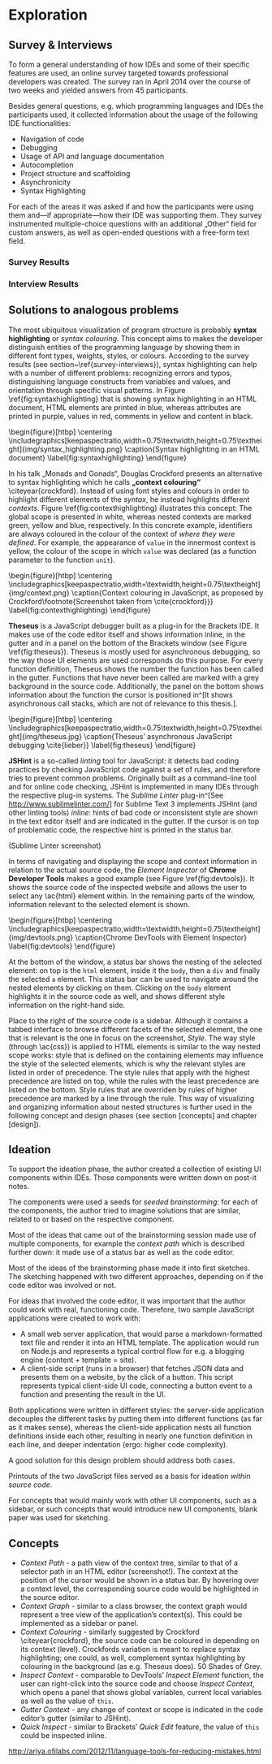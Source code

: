 # Exploration

## Survey & Interviews

To form a general understanding of how IDEs and some of their specific features are used, an online survey targeted towards professional developers was created. The survey ran in April 2014 over the course of two weeks and yielded answers from 45 participants.

Besides general questions, e.g. which programming languages and IDEs the participants used, it collected information about the usage of the following IDE functionalities:

* Navigation of code
* Debugging
* Usage of API and language documentation
* Autocompletion
* Project structure and scaffolding
* Asynchronicity
* Syntax Highlighting

For each of the areas it was asked if and how the participants were using them and—if appropriate—how their IDE was supporting them. They survey instrumented multiple-choice questions with an additional „Other“ field for custom answers, as well as open-ended questions with a free-form text field.

### Survey Results

### Interview Results

## Solutions to analogous problems

The most ubiquitous visualization of program structure is probably **syntax highlighting** or *syntax colouring*. This concept aims to makes the developer distinguish entities of the programming language by showing them in different font types, weights, styles, or colours. According to the survey results (see section~\ref{survey-interviews}), syntax highlighting can help with a number of different problems: recognizing errors and typos, distinguishing language constructs from variables and values, and orientation through specific visual patterns. In Figure \ref{fig:syntaxhighlighting} that is showing syntax highlighting in an HTML document, HTML elements are printed in blue, whereas attributes are printed in purple, values in red, comments in yellow and content in black.

\begin{figure}[htbp]
\centering
\includegraphics[keepaspectratio,width=0.75\textwidth,height=0.75\textheight]{img/syntax_highlighting.png}
\caption{Syntax highlighting in an HTML document}
\label{fig:syntaxhighlighting}
\end{figure}

In his talk „Monads and Gonads“, Douglas Crockford presents an alternative to syntax highlighting which he calls **„context colouring“** \citeyear{crockford}. Instead of using font styles and colours in order to highlight different elements of the *syntax*, he instead highlights different *contexts*. Figure \ref{fig:contexthighlighting} illustrates this concept: The global scope is presented in white, whereas nested contexts are marked green, yellow and blue, respectively. In this concrete example, identifiers are always coloured in the colour of the context of *where they were defined*. For example, the appearance of `value` in the innermost context is yellow, the colour of the scope in which `value` was declared (as a function parameter to the function `unit`).

\begin{figure}[htbp]
\centering
\includegraphics[keepaspectratio,width=\textwidth,height=0.75\textheight]{img/context.png}
\caption{Context colouring in JavaScript, as proposed by Crockford\footnote{Screenshot taken from \cite{crockford}}}
\label{fig:contexthighlighting}
\end{figure}

**Theseus** is a JavaScript debugger built as a plug-in for the Brackets IDE. It makes use of the code editor itself and shows information inline, in the gutter and in a panel on the bottom of the Brackets window (see Figure \ref{fig:theseus}). Theseus is mostly used for asynchronous debugging, so the way those UI elements are used corresponds do this purpose. For every function definition, Theseus shows the number the function has been called in the gutter. Functions that have never been called are marked with a grey background in the source code. Additionally, the panel on the bottom shows information about the function the cursor is positioned in^[It shows asynchronous call stacks, which are not of relevance to this thesis.].

\begin{figure}[htbp]
\centering
\includegraphics[keepaspectratio,width=0.75\textwidth,height=0.75\textheight]{img/theseus.jpg}
\caption{Theseus’ asynchronous JavaScript debugging \cite{lieber}}
\label{fig:theseus}
\end{figure}


**JSHint** is a so-called *linting* tool for JavaScript: it detects bad coding practices by checking JavaScript code against a set of rules, and therefore tries to prevent common problems. Originally built as a command-line tool and for online code checking, JSHint is implemented in many IDEs through the respective plug-in systems. The *Sublime Linter* plug-in^[See <http://www.sublimelinter.com/>] for Sublime Text 3 implements JSHint (and other linting tools) *inline*: hints of bad code or inconsistent style are shown in the text editor itself and are indicated in the gutter. If the cursor is on top of problematic code, the respective hint is printed in the status bar.

(Sublime Linter screenshot)

In terms of navigating and displaying the scope and context information in relation to the actual source code, the *Element Inspector* of **Chrome Developer Tools** makes a good example (see Figure \ref{fig:devtools}). It shows the source code of the inspected website and allows the user to select any \ac{html} element within. In the remaining parts of the window, information relevant to the selected element is shown.

\begin{figure}[htbp]
\centering
\includegraphics[keepaspectratio,width=\textwidth,height=0.75\textheight]{img/devtools.png}
\caption{Chrome DevTools with Element Inspector}
\label{fig:devtools}
\end{figure}

At the bottom of the window, a status bar shows the nesting of the selected element: on top is the `html` element, inside it the `body`, then a `div` and finally the selected `a` element. This status bar can be used to navigate around the nested elements by clicking on them. Clicking on the `body` element highlights it in the source code as well, and shows different style information on the right-hand side.

Place to the right of the source code is a sidebar. Although it contains a tabbed interface to browse different facets of the selected element, the one that is relevant is the one in focus on the screenshot, *Style*. The way style (through \ac{css}) is applied to HTML elements is similar to the way nested scope works: style that is defined on the containing elements may influence the style of the selected elements, which is why the relevant styles are listed in order of precedence. The style rules that apply with the highest precedence are listed on top, while the rules with the least precedence are listed on the bottom. Style rules that are overriden by rules of higher precedence are marked by a line through the rule. This way of visualizing and organizing information about nested structures is further used in the following concept and design phases (see section [concepts] and chapter [design]).

## Ideation

To support the ideation phase, the author created a collection of existing UI components within IDEs. Those components were written down on post-it notes.

The components were used a seeds for *seeded brainstorming*: for each of the components, the author tried to imagine solutions that are similar, related to or based on the respective component.

Most of the ideas that came out of the brainstorming session made use of multiple components, for example the *context path* which is described further down: it made use of a status bar as well as the code editor.

Most of the ideas of the brainstorming phase made it into first sketches. The sketching happened with two different approaches, depending on if the code editor was involved or not.

For ideas that involved the code editor, it was important that the author could work with real, functioning code. Therefore, two sample JavaScript applications were created to work with:

* A small web server application, that would parse a markdown-formatted text file and render it into an HTML template. The application would run on Node.js and represents a typical control flow for e.g. a blogging engine (content + template = site).
* A client-side script (runs in a browser) that fetches JSON data and presents them on a website, by the click of a button. This script represents typical client-side UI code, connecting a button event to a function and presenting the result in the UI.

Both applications were written in different styles: the server-side application decouples the different tasks by putting them into different functions (as far as it makes sense), whereas the client-side application nests all function definitions inside each other, resulting in nearly one function definition in each line, and deeper indentation (ergo: higher code complexity).

A good solution for this design problem should address both cases.

Printouts of the two JavaScript files served as a basis for ideation *within source code*.

For concepts that would mainly work with other UI components, such as a sidebar, or such concepts that would introduce new UI components, blank paper was used for sketching.

## Concepts

- *Context Path* - a path view of the context tree, similar to that of a selector path in an HTML editor (screenshot!). The context at the position of the cursor would be shown in a status bar. By hovering over a context level, the corresponding source code would be highlighted in the source editor.
- *Context Graph* - similar to a class browser, the context graph would represent a tree view of the application’s context(s). This could be implemented as a sidebar or panel.
- *Context Colouring* - similarly suggested by Crockford \citeyear{crockford}, the source code can be coloured in depending on its context (level). Crockfords variation is meant to replace syntax highlighting; one could, as well, complement syntax highlighting by colouring in the background (as e.g. Theseus does). 50 Shades of Grey.
- *Inspect Context* - comparable to DevTools’ *Inspect Element* function, the user can right-click into the source code and choose *Inspect Context*, which opens a panel that shows global variables, current local variables as well as the value of `this`.
- *Gutter Context* - any change of context or scope is indicated in the code editor’s gutter (similar to JSHint).
- *Quick Inspect* - similar to Brackets’ *Quick Edit* feature, the value of `this` could be inspected inline.

http://ariya.ofilabs.com/2012/11/language-tools-for-reducing-mistakes.html
